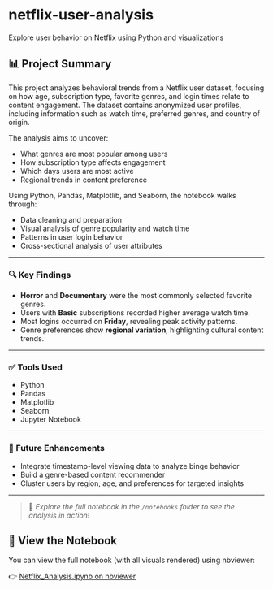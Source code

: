 # netflix-user-analysis
Explore user behavior on Netflix using Python and visualizations

## 📊 Project Summary

This project analyzes behavioral trends from a Netflix user dataset, focusing on how age, subscription type, favorite genres, and login times relate to content engagement. The dataset contains anonymized user profiles, including information such as watch time, preferred genres, and country of origin.

The analysis aims to uncover:

- What genres are most popular among users
- How subscription type affects engagement
- Which days users are most active
- Regional trends in content preference

Using Python, Pandas, Matplotlib, and Seaborn, the notebook walks through:

- Data cleaning and preparation
- Visual analysis of genre popularity and watch time
- Patterns in user login behavior
- Cross-sectional analysis of user attributes

---

### 🔍 Key Findings

- **Horror** and **Documentary** were the most commonly selected favorite genres.
- Users with **Basic** subscriptions recorded higher average watch time.
- Most logins occurred on **Friday**, revealing peak activity patterns.
- Genre preferences show **regional variation**, highlighting cultural content trends.

---

### ✅ Tools Used

- Python
- Pandas
- Matplotlib
- Seaborn
- Jupyter Notebook

---

### 🔮 Future Enhancements

- Integrate timestamp-level viewing data to analyze binge behavior
- Build a genre-based content recommender
- Cluster users by region, age, and preferences for targeted insights

---

> 🚀 *Explore the full notebook in the `/notebooks` folder to see the analysis in action!*

## 📓 View the Notebook

You can view the full notebook (with all visuals rendered) using nbviewer:

👉 [Netflix_Analysis.ipynb on nbviewer](https://nbviewer.org/github/jn1bbe/netflix-user-analysis/blob/main/notebooks/Netflix_Analysis.ipynb)
